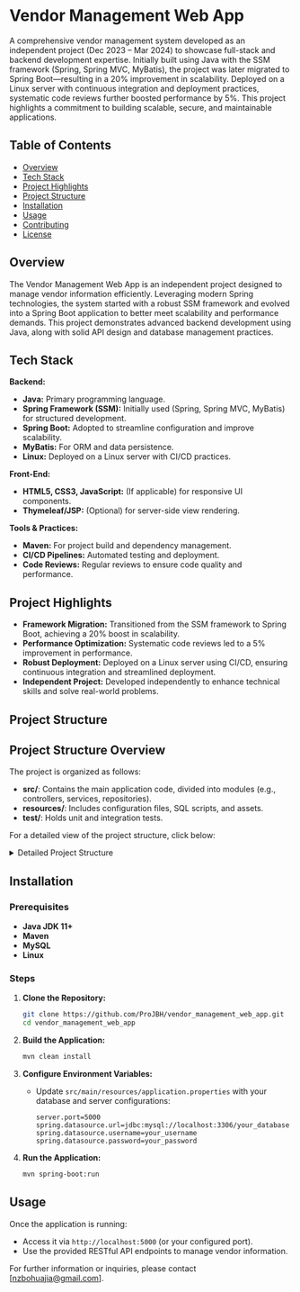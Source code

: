 # Vendor Management Web App

A comprehensive vendor management system developed as an independent project (Dec 2023 – Mar 2024) to showcase full-stack and backend development expertise. Initially built using Java with the SSM framework (Spring, Spring MVC, MyBatis), the project was later migrated to Spring Boot—resulting in a 20% improvement in scalability. Deployed on a Linux server with continuous integration and deployment practices, systematic code reviews further boosted performance by 5%. This project highlights a commitment to building scalable, secure, and maintainable applications.

## Table of Contents

- [Overview](#overview)
- [Tech Stack](#tech-stack)
- [Project Highlights](#project-highlights)
- [Project Structure](#project-structure)
- [Installation](#installation)
- [Usage](#usage)
- [Contributing](#contributing)
- [License](#license)

## Overview

The Vendor Management Web App is an independent project designed to manage vendor information efficiently. Leveraging modern Spring technologies, the system started with a robust SSM framework and evolved into a Spring Boot application to better meet scalability and performance demands. This project demonstrates advanced backend development using Java, along with solid API design and database management practices.

## Tech Stack

**Backend:**
- **Java:** Primary programming language.
- **Spring Framework (SSM):** Initially used (Spring, Spring MVC, MyBatis) for structured development.
- **Spring Boot:** Adopted to streamline configuration and improve scalability.
- **MyBatis:** For ORM and data persistence.
- **Linux:** Deployed on a Linux server with CI/CD practices.

**Front-End:**
- **HTML5, CSS3, JavaScript:** (If applicable) for responsive UI components.
- **Thymeleaf/JSP:** (Optional) for server-side view rendering.

**Tools & Practices:**
- **Maven:** For project build and dependency management.
- **CI/CD Pipelines:** Automated testing and deployment.
- **Code Reviews:** Regular reviews to ensure code quality and performance.

## Project Highlights

- **Framework Migration:** Transitioned from the SSM framework to Spring Boot, achieving a 20% boost in scalability.
- **Performance Optimization:** Systematic code reviews led to a 5% improvement in performance.
- **Robust Deployment:** Deployed on a Linux server using CI/CD, ensuring continuous integration and streamlined deployment.
- **Independent Project:** Developed independently to enhance technical skills and solve real-world problems.

## Project Structure
## Project Structure Overview

The project is organized as follows:

- **src/**: Contains the main application code, divided into modules (e.g., controllers, services, repositories).
- **resources/**: Includes configuration files, SQL scripts, and assets.
- **test/**: Holds unit and integration tests.

For a detailed view of the project structure, click below:

<details>
  <summary>Detailed Project Structure</summary>

```plaintext
vendor_management_web_app/mvco2o
├── src/
│   ├── main/
│   │   ├── java/../o2o
│   │   │   ├── cache/
│   │   │   ├── dao/
│   │   │   ├── dto/
│   │   │   ├── entity/
│   │   │   ├── enums/
│   │   │   ├── exceptions/
│   │   │   ├── interceptor/
│   │   │   ├── service/
│   │   │   ├── util/
│   │   │   └── web/
│   │   ├── resources/
│   │   │   ├── mapper/
│   │   │   ├── spring/
│   │   │   ├── jdbc.properties
│   │   │   ├── logback.xml
│   │   │   ├── mybatis-config.xml
│   │   │   ├── redis.properties
│   │   │   ├── watermark.jpg
│   │   │   └── ..
│   │   └── webapp/
│   │       ├── resources/
│   │       │   ├── css/
│   │       │   └── js/
│   │       ├── WEB-INF/
│   │       │   ├── html/
│   │       │   │   ├── frontend/
│   │       │   │   ├── local/
│   │       │   │   ├── shop/
│   │       │   │   └── superadmin/
│   │       │   ├── index.jsp
│   │       │   └── web.xml
│   │       └── index.jsp
│   └── test/
│       └── java/../
│           ├── dao/
│           ├── service/
│           └── BaseTese.java
├── .gitignore
├── backup.sh
├── o2o.sql
├── pom.xml
└── README.md
```

```
vendor_management_web_app/springbooto2o
├── src/
│   ├── main/
│   │   ├── java/../o2o
│   │   │   ├── cache/
│   │   │   ├── config/
│   │   │   ├── dao/
│   │   │   ├── dto/
│   │   │   ├── entity/
│   │   │   ├── enums/
│   │   │   ├── exceptions/
│   │   │   ├── interceptor/
│   │   │   ├── service/
│   │   │   ├── util/
│   │   │   ├── web/
│   │   │   ├── Hello.java
│   │   │   └── O2oApplication.java
│   │   └── resources/
│   │       ├── mapper/
│   │       ├── application.properties
│   │       ├── logback.xml
│   │       ├── mabatis-config.xml
│   │       └── watermark.jpg
│   └── test/../o2o
│       ├── dao/
│       ├── service/
│       └── O2oApplicationTests.java
├── .gitignore
├── o2o.sql
├── pom.xml
└── README.md
```
</details>

## Installation

### Prerequisites
- **Java JDK 11+**
- **Maven**
- **MySQL**
- **Linux**

### Steps

1. **Clone the Repository:**
   ```bash
   git clone https://github.com/ProJBH/vendor_management_web_app.git
   cd vendor_management_web_app
   ```

2. **Build the Application:**
   ```bash
   mvn clean install
   ```

3. **Configure Environment Variables:**
   - Update `src/main/resources/application.properties` with your database and server configurations:
     ```properties
     server.port=5000
     spring.datasource.url=jdbc:mysql://localhost:3306/your_database
     spring.datasource.username=your_username
     spring.datasource.password=your_password
     ```

4. **Run the Application:**
   ```bash
   mvn spring-boot:run
   ```

## Usage

Once the application is running:
- Access it via `http://localhost:5000` (or your configured port).
- Use the provided RESTful API endpoints to manage vendor information.


For further information or inquiries, please contact [nzbohuajia@gmail.com].
